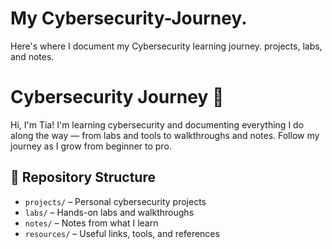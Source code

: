 #  My Cybersecurity-Journey.
Here's where I document my Cybersecurity  learning journey. projects, labs, and notes.

# Cybersecurity Journey 🚀

Hi, I'm Tia! I'm learning cybersecurity and documenting everything I do along the way — from labs and tools to walkthroughs and notes. Follow my journey as I grow from beginner to pro.

## 📂 Repository Structure

- `projects/` – Personal cybersecurity projects
- `labs/` – Hands-on labs and walkthroughs
- `notes/` – Notes from what I learn
- `resources/` – Useful links, tools, and references
